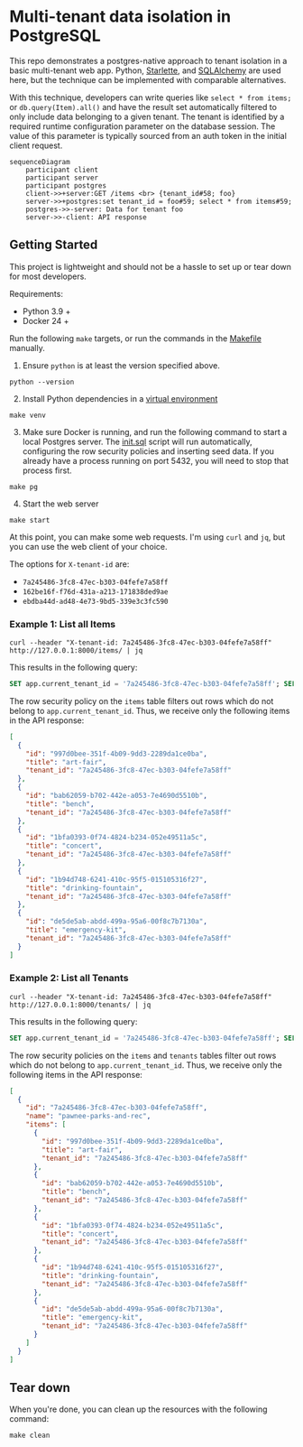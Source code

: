 # Multi-tenant data isolation in PostgreSQL

This repo demonstrates a postgres-native approach to tenant isolation in a basic multi-tenant web app. Python, [Starlette](https://www.starlette.io/), and [SQLAlchemy](https://www.sqlalchemy.org/) are used here, but the technique can be implemented with comparable alternatives.

With this technique, developers can write queries like `select * from items;` or `db.query(Item).all()` and have the result set automatically filtered to only include data belonging to a given tenant. The tenant is identified by a required runtime configuration parameter on the database session. The value of this parameter is typically sourced from an auth token in the initial client request.

```mermaid
sequenceDiagram
    participant client
    participant server
    participant postgres
    client->>+server:GET /items <br> {tenant_id#58; foo}
    server->>+postgres:set tenant_id = foo#59; select * from items#59;
    postgres->>-server: Data for tenant foo
    server->>-client: API response
```

## Getting Started

This project is lightweight and should not be a hassle to set up or tear down for most developers.

Requirements:

- Python 3.9 +
- Docker 24 +

Run the following `make` targets, or run the commands in the [Makefile](./Makefile) manually.

1. Ensure `python` is at least the version specified above.

```
python --version
```

2. Install Python dependencies in a [virtual environment](https://docs.python.org/3/library/venv.html)

```
make venv
```

3. Make sure Docker is running, and run the following command to start a local Postgres server. The [init.sql](./init.sql) script will run automatically, configuring the row security policies and inserting seed data. If you already have a process running on port 5432, you will need to stop that process first.

```
make pg
```

4. Start the web server

```
make start
```

At this point, you can make some web requests. I'm using `curl` and `jq`, but you can use the web client of your choice.

The options for `X-tenant-id` are:

- `7a245486-3fc8-47ec-b303-04fefe7a58ff`
- `162be16f-f76d-431a-a213-171838ded9ae`
- `ebdba44d-ad48-4e73-9bd5-339e3c3fc590`

### Example 1: List all Items

```console
curl --header "X-tenant-id: 7a245486-3fc8-47ec-b303-04fefe7a58ff" http://127.0.0.1:8000/items/ | jq
```

This results in the following query:

```sql
SET app.current_tenant_id = '7a245486-3fc8-47ec-b303-04fefe7a58ff'; SELECT * FROM items;
```

The row security policy on the `items` table filters out rows which do not belong to `app.current_tenant_id`. Thus, we receive only the following items in the API response:

```json
[
  {
    "id": "997d0bee-351f-4b09-9dd3-2289da1ce0ba",
    "title": "art-fair",
    "tenant_id": "7a245486-3fc8-47ec-b303-04fefe7a58ff"
  },
  {
    "id": "bab62059-b702-442e-a053-7e4690d5510b",
    "title": "bench",
    "tenant_id": "7a245486-3fc8-47ec-b303-04fefe7a58ff"
  },
  {
    "id": "1bfa0393-0f74-4824-b234-052e49511a5c",
    "title": "concert",
    "tenant_id": "7a245486-3fc8-47ec-b303-04fefe7a58ff"
  },
  {
    "id": "1b94d748-6241-410c-95f5-015105316f27",
    "title": "drinking-fountain",
    "tenant_id": "7a245486-3fc8-47ec-b303-04fefe7a58ff"
  },
  {
    "id": "de5de5ab-abdd-499a-95a6-00f8c7b7130a",
    "title": "emergency-kit",
    "tenant_id": "7a245486-3fc8-47ec-b303-04fefe7a58ff"
  }
]
```

### Example 2: List all Tenants

```console
curl --header "X-tenant-id: 7a245486-3fc8-47ec-b303-04fefe7a58ff" http://127.0.0.1:8000/tenants/ | jq
```

This results in the following query:

```sql
SET app.current_tenant_id = '7a245486-3fc8-47ec-b303-04fefe7a58ff'; SELECT tenants.*, items.* FROM tenants LEFT OUTER JOIN items ON tenants.id = items.tenant_id;
```

The row security policies on the `items` and `tenants` tables filter out rows which do not belong to `app.current_tenant_id`. Thus, we receive only the following items in the API response:

```json
[
  {
    "id": "7a245486-3fc8-47ec-b303-04fefe7a58ff",
    "name": "pawnee-parks-and-rec",
    "items": [
      {
        "id": "997d0bee-351f-4b09-9dd3-2289da1ce0ba",
        "title": "art-fair",
        "tenant_id": "7a245486-3fc8-47ec-b303-04fefe7a58ff"
      },
      {
        "id": "bab62059-b702-442e-a053-7e4690d5510b",
        "title": "bench",
        "tenant_id": "7a245486-3fc8-47ec-b303-04fefe7a58ff"
      },
      {
        "id": "1bfa0393-0f74-4824-b234-052e49511a5c",
        "title": "concert",
        "tenant_id": "7a245486-3fc8-47ec-b303-04fefe7a58ff"
      },
      {
        "id": "1b94d748-6241-410c-95f5-015105316f27",
        "title": "drinking-fountain",
        "tenant_id": "7a245486-3fc8-47ec-b303-04fefe7a58ff"
      },
      {
        "id": "de5de5ab-abdd-499a-95a6-00f8c7b7130a",
        "title": "emergency-kit",
        "tenant_id": "7a245486-3fc8-47ec-b303-04fefe7a58ff"
      }
    ]
  }
]
```

## Tear down

When you're done, you can clean up the resources with the following command:

```
make clean
```
